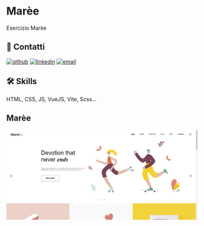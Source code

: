 # Marèe

Esercizio Marèe

## 🔗 Contatti

[![github](https://img.shields.io/badge/GITHUB-black?style=for-the-badge&logo=github&logoColor=ffffff)](https://github.com/MirkoCherchi)
[![linkedin](https://img.shields.io/badge/linkedin-0A66C2?style=for-the-badge&logo=linkedin&logoColor=white)](https://www.linkedin.com/in/mirko-cherchi-b42042221/)
[![email](https://img.shields.io/badge/mirkocherchi1992%40gmail.com-red?style=for-the-badge&logo=gmail&logoColor=ffffff)](mirkocherchi1992@gmail.com)

## 🛠 Skills

HTML, CSS, JS, VueJS, Vite, Scss...

## Marèe


![Marèe](./public/img/Screenshot%202023-12-20%20224025.png)

